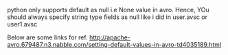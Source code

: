 python only supports default as null i.e None value in avro.
Hence, YOu should always specify string type fields as null like i did in user.avsc or user1.avsc

Below are some links for ref.
http://apache-avro.679487.n3.nabble.com/setting-default-values-in-avro-td4035189.html


